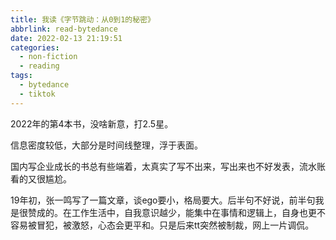 ```yaml
---
title: 我读《字节跳动：从0到1的秘密》
abbrlink: read-bytedance
date: 2022-02-13 21:19:51
categories:
  - non-fiction
  - reading
tags:
  - bytedance
  - tiktok
---
```


2022年的第4本书，没啥新意，打2.5星。

信息密度较低，大部分是时间线整理，浮于表面。

国内写企业成长的书总有些端着，太真实了写不出来，写出来也不好发表，流水账看的又很尴尬。

19年初，张一鸣写了一篇文章，谈ego要小，格局要大。后半句不好说，前半句我是很赞成的。在工作生活中，自我意识越少，能集中在事情和逻辑上，自身也更不容易被冒犯，被激怒，心态会更平和。只是后来tt突然被制裁，网上一片调侃。